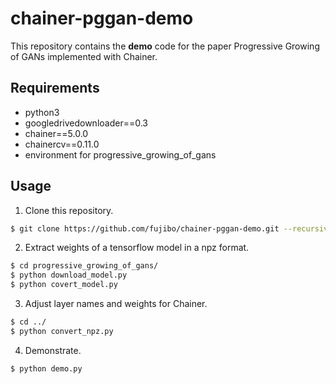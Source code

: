 # chainer-pggan-demo
This repository contains the **demo** code for the paper Progressive Growing of GANs implemented with Chainer.

## Requirements
- python3
- googledrivedownloader==0.3
- chainer==5.0.0
- chainercv==0.11.0
- environment for progressive_growing_of_gans

## Usage
1. Clone this repository.
```bash
$ git clone https://github.com/fujibo/chainer-pggan-demo.git --recursive
```

2. Extract weights of a tensorflow model in a npz format.
```bash
$ cd progressive_growing_of_gans/
$ python download_model.py
$ python covert_model.py
```

3. Adjust layer names and weights for Chainer.
```bash
$ cd ../
$ python convert_npz.py
```

4. Demonstrate.
```bash
$ python demo.py
```
